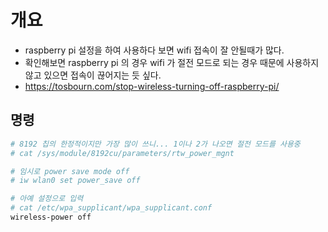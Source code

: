 # 개요
 - raspberry pi 설정을 하여 사용하다 보면 wifi 접속이 잘 안될때가 많다.
 - 확인해보면 raspberry pi 의 경우 wifi 가 절전 모드로 되는 경우 때문에 사용하지 않고 있으면 접속이 끊어지는 듯 싶다.
 - https://tosbourn.com/stop-wireless-turning-off-raspberry-pi/

## 명령
```bash
# 8192 칩의 한정적이지만 가장 많이 쓰니... 1이나 2가 나오면 절전 모드를 사용중
# cat /sys/module/8192cu/parameters/rtw_power_mgnt

# 임시로 power save mode off
# iw wlan0 set power_save off

# 아예 설정으로 입력
# cat /etc/wpa_supplicant/wpa_supplicant.conf
wireless-power off
```
